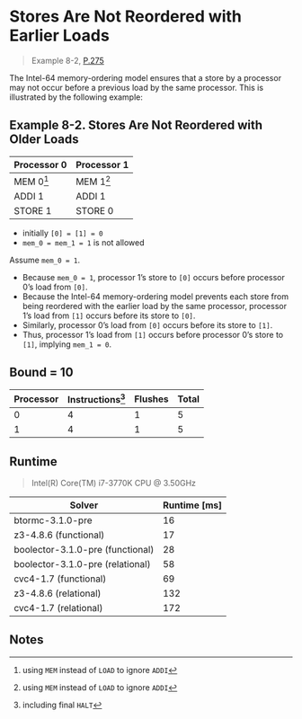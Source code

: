 # Stores Are Not Reordered with Earlier Loads

> Example 8-2, [P.275](https://software.intel.com/sites/default/files/managed/7c/f1/253668-sdm-vol-3a.pdf#page=275)

The Intel-64 memory-ordering model ensures that a store by a processor may not occur before a previous load by the same processor.
This is illustrated by the following example:

## Example 8-2. Stores Are Not Reordered with Older Loads

| Processor 0 | Processor 1 |
| ----------- | ----------- |
| MEM 0[^1]   | MEM 1[^1]   |
| ADDI 1      | ADDI 1      |
| STORE 1     | STORE 0     |

* initially `[0] = [1] = 0`
* `mem_0 = mem_1 = 1` is not allowed

Assume `mem_0 = 1`.

* Because `mem_0 = 1`, processor 1’s store to `[0]` occurs before processor 0’s load from `[0]`.
* Because the Intel-64 memory-ordering model prevents each store from being reordered with the earlier load by the same processor, processor 1’s load from `[1]` occurs before its store to `[0]`.
* Similarly, processor 0’s load from `[0]` occurs before its store to `[1]`.
* Thus, processor 1’s load from `[1]` occurs before processor 0’s store to `[1]`, implying `mem_1 = 0`.

## Bound = 10

| Processor | Instructions[^2] | Flushes | Total |
| --------- | ---------------- | ------- | ----- |
| 0         | 4                | 1       | 5     |
| 1         | 4                | 1       | 5     |

## Runtime

> Intel(R) Core(TM) i7-3770K CPU @ 3.50GHz

| Solver                           | Runtime [ms] |
| -------------------------------- | ------------ |
| btormc-3.1.0-pre                 | 16           |
| z3-4.8.6 (functional)            | 17           |
| boolector-3.1.0-pre (functional) | 28           |
| boolector-3.1.0-pre (relational) | 58           |
| cvc4-1.7 (functional)            | 69           |
| z3-4.8.6 (relational)            | 132          |
| cvc4-1.7 (relational)            | 172          |

## Notes

[^1]: using `MEM` instead of `LOAD` to ignore `ADDI`
[^2]: including final `HALT`
